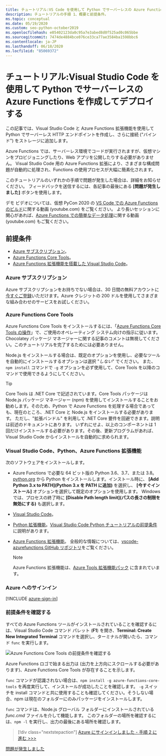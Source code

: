 ```yaml
---
title: チュートリアル:VS Code を使用して Python でサーバーレスの Azure Functions を作成してデプロイする
description: チュートリアルの手順 1、概要と前提条件。
ms.topic: conceptual
ms.date: 05/19/2020
ms.custom: seo-python-october2019
ms.openlocfilehash: e05402123da0c95a7e3abed8d0f525ad0c065bbe
ms.sourcegitcommit: 7474de4884bce076ce33ca77ae3584ba1598bbc6
ms.contentlocale: ja-JP
ms.lasthandoff: 06/18/2020
ms.locfileid: "85069372"
---
```

# <a name="tutorial-create-and-deploy-serverless-azure-functions-in-python-with-visual-studio-code"></a>チュートリアル:Visual Studio Code を使用して Python でサーバーレスの Azure Functions を作成してデプロイする

この記事では、Visual Studio Code と Azure Functions 拡張機能を使用して Python でサーバーレス HTTP エンドポイントを作成し、さらに接続 ("バインド") をストレージに追加します。

Azure Functions では、サーバーレス環境でコードが実行されますが、仮想マシンをプロビジョニングしたり、Web アプリを公開したりする必要がありません。 Visual Studio Code 用の Azure Functions 拡張により、さまざまな構成問題が自動的に処理され、Functions の使用プロセスが大幅に簡素化されます。

このチュートリアルのいずれかの手順で問題が発生した場合は、詳細をお知らせください。 フィードバックを送信するには、各記事の最後にある **[問題が発生しました]** ボタンを使用します。

デモ ビデオについては、仮想 PyCon 2020 の <a href="https://www.youtube.com/watch?v=9bMsdBYy-D0&feature=youtu.be&ocid=AID3006292" target="_blank">VS Code での Azure Functions のビルド</a>に関する動画 (youtube.com) をご覧ください。 より長いセッションに関心があれば、<a href="https://www.youtube.com/watch?v=PV7iy6FPjAY&feature=youtu.be&t=13&ocid=AID3006292" target="_blank">Azure Functions での簡単なデータ処理</a>に関する動画 (youtube.com) もご覧ください。 

## <a name="prerequisites"></a>前提条件

- [Azure サブスクリプション](#azure-subscription)。
- [Azure Functions Core Tools](#azure-functions-core-tools)。
- [Azure Functions 拡張機能を搭載した Visual Studio Code](#visual-studio-code-python-and-the-azure-functions-extension)。

### <a name="azure-subscription"></a>Azure サブスクリプション

Azure サブスクリプションをお持ちでない場合は、30 日間の無料アカウントに[今すぐご登録](https://azure.microsoft.com/free/?utm_source=campaign&utm_campaign=vscode-tutorial-functions-extension&mktingSource=vscode-tutorial-functions-extension)いただけます。Azure クレジットの 200 ドルを使用してさまざまな組み合わせのサービスをお試しください。

### <a name="azure-functions-core-tools"></a>Azure Functions Core Tools

Azure Functions Core Tools をインストールするには、「[Azure Functions Core Tools の操作](/azure/azure-functions/functions-run-local#v2)」で、ご使用のオペレーティング システム向けの指示に従います。 Chocolatey パッケージ マネージャーに関する記事のコメントは無視してください。このチュートリアルを完了するためには必要ありません。

Node.js をインストールする場合は、既定のオプションを使用し、必要なツールを自動的にインストールするオプションは選択 "*しない*" でください。  また、`npm install` コマンドで `-g` オプションを必ず使用して、Core Tools を以降のコマンドで使用できるようにしてください。

> [!TIP]
> Core Tools は .NET Core で記述されています。Core Tools パッケージは Node.js パッケージ マネージャー (npm) を使用してインストールすることをお勧めします。そのため、Python で Azure Functions を処理する場合であっても、現在のところ、.NET Core と Node.js をインストールする必要があります。 ただし、"拡張バンドル" を利用して .NET Core 要件を回避できます。説明は前述のドキュメントにあります。 いずれにせよ、以上のコンポーネントは 1 回だけインストールする必要があります。その後、更新プログラムがあれば、Visual Studio Code からインストールを自動的に求められます。

### <a name="visual-studio-code-python-and-the-azure-functions-extension"></a>Visual Studio Code、Python、Azure Functions 拡張機能

次のソフトウェアをインストールします。

- Azure Functions で必要な 64 ビット版の Python 3.6、3.7、または 3.8。 [python.org](https://www.python.org/downloads) から Python をインストールします。インストール時に、 **[Add Python 3.x to PATH]\(Python 3.x を PATH に追加\)** を選択し、 **[今すぐインストール]** オプションを選択して既定のオプションを使用します。 Windows では、プロセスの終了時に **[Disable Path length limit]\(パスの長さの制限を無効にする\)** も選択します。
- [Visual Studio Code](https://code.visualstudio.com/)。
- [Python 拡張機能](https://marketplace.visualstudio.com/items?itemName=ms-python.python)。[Visual Studio Code Python チュートリアルの前提条件](https://code.visualstudio.com/docs/python/python-tutorial)に説明があります。
- [Azure Functions 拡張機能](https://marketplace.visualstudio.com/items?itemName=ms-azuretools.vscode-azurefunctions)。 全般的な情報については、[vscode-azurefunctions GitHub リポジトリ](https://github.com/Microsoft/vscode-azurefunctions)をご覧ください。

    > [!NOTE]
    > Azure Functions 拡張機能は、[Azure Tools 拡張機能パック](https://marketplace.visualstudio.com/items?itemName=ms-vscode.vscode-node-azure-pack) に含まれています。

### <a name="sign-in-to-azure"></a>Azure へのサインイン

[!INCLUDE [azure-sign-in](includes/azure-sign-in.md)]

### <a name="verify-prerequisites"></a>前提条件を確認する

すべての Azure Functions ツールがインストールされていることを確認するには、Visual Studio Code コマンド パレット (**F1**) を開き、**Terminal: Create New Integrated Terminal** コマンドを選択し、ターミナルが開いたら、コマンド `func` を実行します。

![Azure Functions Core Tools の前提条件を確認する](media/tutorial-vs-code-serverless-python/check-azure-functions-tools-prerequisites-in-visual-studio-code.png)

Azure Functions ロゴで始まる出力は (出力を上方向にスクロールする必要があります)、Azure Functions Core Tools が存在することを示します。

`func` コマンドが認識されない場合は、`npm install -g azure-functions-core-tools` を再度実行して、インストールが成功したことを確認します。 `-g` スイッチを install コマンドと共に使用することも確認してください。そうしない場合、npm は現在のフォルダーにのみパッケージをインストールします。

`func` コマンドは、Node.js グローバル フォルダーにインストールされている *func.cmd* ファイルを介して機能します。 このフォルダーの場所を確認するには、`npm -l` を実行し、出力の最後にある場所を確認します。

> [!div class="nextstepaction"]
> [Azure にサインインしました - 手順 2 に進む >>>](tutorial-vs-code-serverless-python-02.md)

[問題が発生しました](https://www.research.net/r/PWZWZ52?tutorial=vscode-functions-python&step=01-verify-prerequisites)

